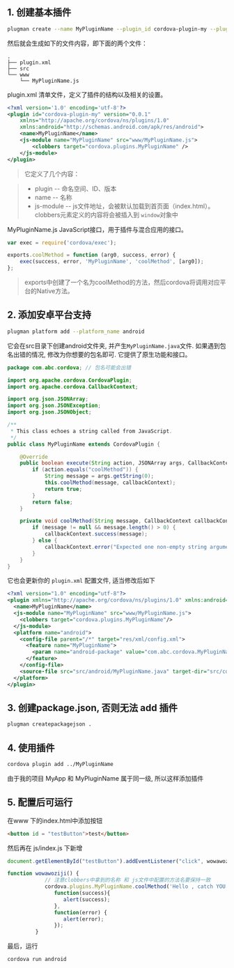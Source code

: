 ## 1. 创建基本插件

```sh
plugman create --name MyPluginName --plugin_id cordova-plugin-my --plugin_version 0.0.1
```

然后就会生成如下的文件内容，即下面的两个文件：

```text
.
├── plugin.xml
├── src
└── www
    └── MyPluginName.js
```

plugin.xml 清单文件，定义了插件的结构以及相关的设置。

```xml
<?xml version='1.0' encoding='utf-8'?>
<plugin id="cordova-plugin-my" version="0.0.1"
	xmlns="http://apache.org/cordova/ns/plugins/1.0"
	xmlns:android="http://schemas.android.com/apk/res/android">
    <name>MyPluginName</name>
    <js-module name="MyPluginName" src="www/MyPluginName.js">
        <clobbers target="cordova.plugins.MyPluginName" />
    </js-module>
</plugin>
```

> 它定义了几个内容：

> * plugin -- 命名空间、ID、版本
> * name -- 名称
> * js-module -- js文件地址，会被默认加载到首页面（index.html）。clobbers元素定义的内容将会被插入到 `window`对象中

MyPluginName.js JavaScript接口，用于插件与混合应用的接口。

```javascript
var exec = require('cordova/exec');

exports.coolMethod = function (arg0, success, error) {
    exec(success, error, 'MyPluginName', 'coolMethod', [arg0]);
};
```

> exports中创建了一个名为coolMethod的方法，然后cordova将调用对应平台的Native方法。

## 2. 添加安卓平台支持

```sh
plugman platform add --platform_name android
```

它会在src目录下创建android文件夹, 并产生`MyPluginName.java`文件. 如果遇到包名出错的情况, 修改为你想要的包名即可. 它提供了原生功能和接口。

```java
package com.abc.cordova; // 包名可能会出错

import org.apache.cordova.CordovaPlugin;
import org.apache.cordova.CallbackContext;

import org.json.JSONArray;
import org.json.JSONException;
import org.json.JSONObject;

/**
 * This class echoes a string called from JavaScript.
 */
public class MyPluginName extends CordovaPlugin {

    @Override
    public boolean execute(String action, JSONArray args, CallbackContext callbackContext) throws JSONException {
        if (action.equals("coolMethod")) {
            String message = args.getString(0);
            this.coolMethod(message, callbackContext);
            return true;
        }
        return false;
    }

    private void coolMethod(String message, CallbackContext callbackContext) {
        if (message != null && message.length() > 0) {
            callbackContext.success(message);
        } else {
            callbackContext.error("Expected one non-empty string argument.");
        }
    }
}
```

它也会更新你的 `plugin.xml` 配置文件, 适当修改后如下

```xml
<?xml version="1.0" encoding="utf-8"?>
<plugin xmlns="http://apache.org/cordova/ns/plugins/1.0" xmlns:android="http://schemas.android.com/apk/res/android" id="cordova-plugin-my" version="0.0.1">
  <name>MyPluginName</name>
  <js-module name="MyPluginName" src="www/MyPluginName.js">
    <clobbers target="cordova.plugins.MyPluginName"/>
  </js-module>
  <platform name="android">
    <config-file parent="/*" target="res/xml/config.xml">
      <feature name="MyPluginName">
        <param name="android-package" value="com.abc.cordova.MyPluginName"/>
      </feature>
    </config-file>
    <source-file src="src/android/MyPluginName.java" target-dir="src/com/abc/cordova"/>
  </platform>
</plugin>
```

## 3. 创建package.json, 否则无法 add 插件

```bash
plugman createpackagejson .
```

## 4. 使用插件

```bash
cordova plugin add ../MyPluginName
```

由于我的项目 MyApp 和 MyPluginName 属于同一级, 所以这样添加插件

## 5. 配置后可运行

在www 下的index.html中添加按钮

```html
<button id = "testButton">test</button>
```

然后再在 js/index.js 下新增

```js
document.getElementById("testButton").addEventListener("click", wowawoziji);

function wowawoziji() {
            // 注意clobbers中拿到的名称 和 js文件中配置的方法名要保持一致
            cordova.plugins.MyPluginName.coolMethod('Hello , catch YOU!',
               function(success){
                  alert(success);
               },
               function(error) {
                  alert(error);
               });
         }
```

最后，运行

```sh
cordova run android
```
